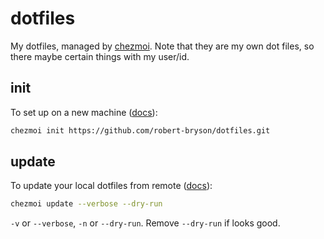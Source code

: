 # dotfiles

My dotfiles, managed by [chezmoi](https://github.com/twpayne/chezmoi). Note that
they are my own dot files, so there maybe certain things with my user/id. 

## init

To set up on a new machine ([docs](https://www.chezmoi.io/user-guide/setup/)): 

```bash
chezmoi init https://github.com/robert-bryson/dotfiles.git
```

## update

To update your local dotfiles from remote ([docs](https://www.chezmoi.io/user-guide/daily-operations/)):

```bash
chezmoi update --verbose --dry-run
```

`-v` or `--verbose`, `-n` or `--dry-run`. Remove `--dry-run` if looks good.
